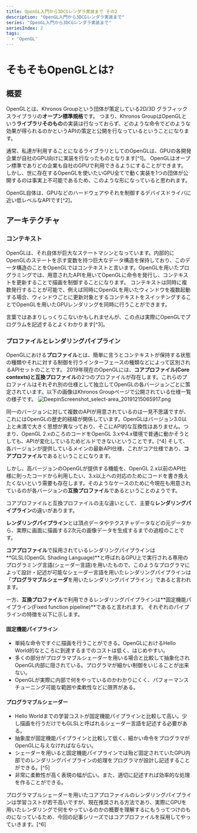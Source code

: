 ```yaml
---
title: OpenGL入門から3DCGレンダラ実装まで その2
description: "OpenGL入門から3DCGレンダラ実装まで"
series: "OpenGL入門から3DCGレンダラ実装まで"
seriesIndex: 2
tags:
  - 'OpenGL'
---
```


# そもそもOpenGLとは?
## 概要
OpenGLとは、Khronos Groupという団体が策定している2D/3D グラフィックスライブラリの**オープン標準規格**です。
つまり、Khronos GroupはOpenGLという**ライブラリそのもの**の実装は行なっておらず、どのような命令でどのような効果が得られるのかというAPIの策定と公開を行なっているということになります。

通常、私達が利用することになるライブラリとしてのOpenGLは、GPUの各開発企業が自社のGPU向けに実装を行なったものとなります[^1]。
OpenGLはオープン標準でありどの企業も自社のGPUで利用できるようにすることができます。しかし、世に存在するOpenGLを使いたいGPU全てで動く実装を1つの団体が公開するのは事実上不可能であるため、このような形になっていると思われます。

OpenGL自体は、GPUなどのハードウェアやそれを制御するデバイスドライバに近い低レベルなAPIです[^2]。

## アーキテクチャ
### コンテキスト
OpenGLは、それ自体が巨大なステートマシンとなっています。内部的にOpenGLのステートを示す変数を持つ巨大なデータ構造を保持しており、このデータ構造のことをOpenGLではコンテキストと言います。OpenGLを用いたプログラミングでは、用意されたAPIを用いてOpenGLに命令を発行し、コンテキストを更新することで描画を制御することになります。
コンテキストは同時に複数発行することが可能で、例えば同時にOpenGLを用いたウィンドウを複数起動する場合、ウィンドウごとに更新対象とするコンテキストをスイッチングすることでOpenGLを用いたGPUレンダリングを同時に行うことができます。

言葉ではあまりしっくりこないかもしれませんが、この点は実際にOpenGLでプログラムを記述するとよくわかります[^3]。

### プロファイルとレンダリングパイプライン
OpenGLにおける**プロファイル**とは、簡単に言うとコンテキストが保持する状態の種類やそれに対する制御を行うインターフェースの種類などによって区別されるAPIセットのことです。
2019年現在のOpenGLには、**コアプロファイル(Core contexts)**と**互換プロファイル**の2つのプロファイルが存在します。これらのプロファイルはそれぞれ別の仕様として独立してOpenGLの各バージョンごとに策定されています。以下の画像はKhronos Groupページで公開されている仕様一覧の様子です。
![DeepinScreenshot_select-area_20191215065917.png](https://qiita-image-store.s3.ap-northeast-1.amazonaws.com/0/225893/2d404c14-f0dc-3d43-52a0-052ffc5002ba.png)

同一のバージョンに対して複数のAPIが用意されているのは一見不思議ですが、これにはOpenGLの歴史的経緯が関係しています。OpenGLはバージョン3.0以上と未満で大きく思想が異なっており、そこにAPI的な互換性はありません。つまり、OpenGL 2.xのころのコードをOpenGL 3.xや4.x環境で普通に動かそうとしても、APIが変化しているためビルドできないということです。[^4]
そして、各バージョンが提供しているメインの最新API仕様、これがコア仕様であり、**コアプロファイル**であるということになります。

しかし、高バージョンのOpenGLが提供する機能を、OpenGL 2.x以前のAPI仕様に則ったコードから利用したい、3.x以上への対応のためにコードを書き換えたくないという需要も存在します。そのようなケースのために今現在も用意されているのが各バージョンの**互換プロファイル**であるということのようです。

コアプロファイルと互換プロファイルの主な違いとして、主要な**レンダリングパイプライン**の違いがあります。

**レンダリングパイプライン**とは頂点データやテクスチャデータなどの元データから、実際に画面に描画する2次元の画像データを生成するまでの過程のことです。

**コアプロファイル**で採用されているレンダリングパイプラインは**GLSL(OpenGL Shading Language)**と呼ばれるGPU上で実行される専用のプログラミング言語(シェーダー言語)を用いたもので、このようなプログラマによって設計・記述が可能なシェーダー言語を用いたレンダリングパイプラインは「**プログラマブルシェーダ**を用いたレンダリングパイプライン」であると言われます。

一方、**互換プロファイル**で利用できるレンダリングパイプラインは**固定機能パイプライン(Fixed function pipeline)**であると言われます。
それぞれのパイプラインの特徴を以下に示します。

#### **固定機能パイプライン**
  - 単純な命令ですぐに描画を行うことができる。OpenGLにおけるHello World的なところに到達するまでのコストは低く、はじめやすい。
  - 多くの部分がプログラマブルシェーダーを用いる場合と比較して抽象化されOpenGL内部に隠されている。プログラマが細かい制御をいじることが出来ない。
  - OpenGLが実際に内部で何をやっているのかわかりにくく、パフォーマンスチューニング可能な範囲や柔軟性などに限界がある。

#### **プログラマブルシェーダー**
  - Hello Worldまでの学習コストが固定機能パイプラインと比較して高い。少し描画を行うだけでもGLSLと呼ばれるシェーダー言語を記述する必要がある。
  - 抽象度が固定機能パイプラインと比較して低く、細かい命令をプログラマがOpenGLに与えなければならない。
  - シェーダーを用いると固定機能パイプラインでは殆ど固定されていたGPU内部でのレンダリングパイプラインの処理をプログラマが設計し記述することができる。[^5]
  - 非常に柔軟性が高く表現の幅が広い。また、適切に記述すれば効率的な処理を作ることができる。

プログラマブルシェーダーを用いたコアプロファイルのレンダリングパイプラインは学習コストが若干高いですが、現在推奨される方法であり、実際にGPUを用いたレンダリングで何をやっているのかの概要を理解するにもうってつけのものになっているため、今回の記事シリーズではコアプロファイルを採用してやっていきます。[^6]
